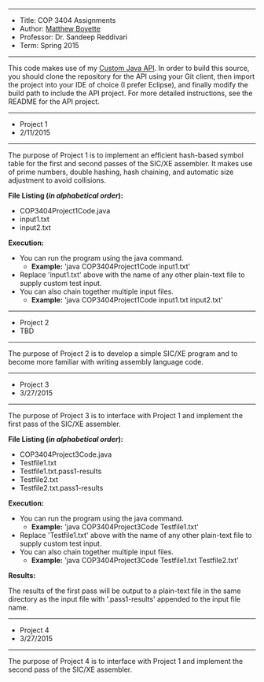 *******************************************************************

* Title:     COP 3404 Assignments
* Author:    [Matthew Boyette](mailto:Dyndrilliac@gmail.com)
* Professor: Dr. Sandeep Reddivari
* Term:      Spring 2015

*******************************************************************

This code makes use of my [Custom Java API](https://github.com/Dyndrilliac/java-custom-api). In order to build this source, you should clone the repository for the API using your Git client, then import the project into your IDE of choice (I prefer Eclipse), and finally modify the build path to include the API project. For more detailed instructions, see the README for the API project.

*******************************************************************

* Project 1
* 2/11/2015

*******************************************************************

The purpose of Project 1 is to implement an efficient hash-based symbol table for the first and second passes of the SIC/XE assembler. It makes use of prime numbers, double hashing, hash chaining, and automatic size adjustment to avoid collisions.

**File Listing (*in alphabetical order*):**

* COP3404Project1Code.java
* input1.txt
* input2.txt

**Execution:**

* You can run the program using the java command.
	* **Example:** 'java COP3404Project1Code input1.txt'
* Replace 'input1.txt' above with the name of any other plain-text file to supply custom test input.
* You can also chain together multiple input files.
	* **Example:** 'java COP3404Project1Code input1.txt input2.txt'

*******************************************************************

* Project 2
* TBD

*******************************************************************

The purpose of Project 2 is to develop a simple SIC/XE program and to become more familiar with writing assembly language code.

*******************************************************************

* Project 3
* 3/27/2015

*******************************************************************

The purpose of Project 3 is to interface with Project 1 and implement the first pass of the SIC/XE assembler.

**File Listing (*in alphabetical order*):**

* COP3404Project3Code.java
* Testfile1.txt
* Testfile1.txt.pass1-results
* Testfile2.txt
* Testfile2.txt.pass1-results

**Execution:**

* You can run the program using the java command.
	* **Example:** 'java COP3404Project3Code Testfile1.txt'
* Replace 'Testfile1.txt' above with the name of any other plain-text file to supply custom test input.
* You can also chain together multiple input files.
	* **Example:** 'java COP3404Project3Code Testfile1.txt Testfile2.txt'
	
**Results:**

The results of the first pass will be output to a plain-text file in the same directory as the input file with '.pass1-results' appended to the input file name.

*******************************************************************

* Project 4
* 3/27/2015

*******************************************************************

The purpose of Project 4 is to interface with Project 1 and implement the second pass of the SIC/XE assembler.